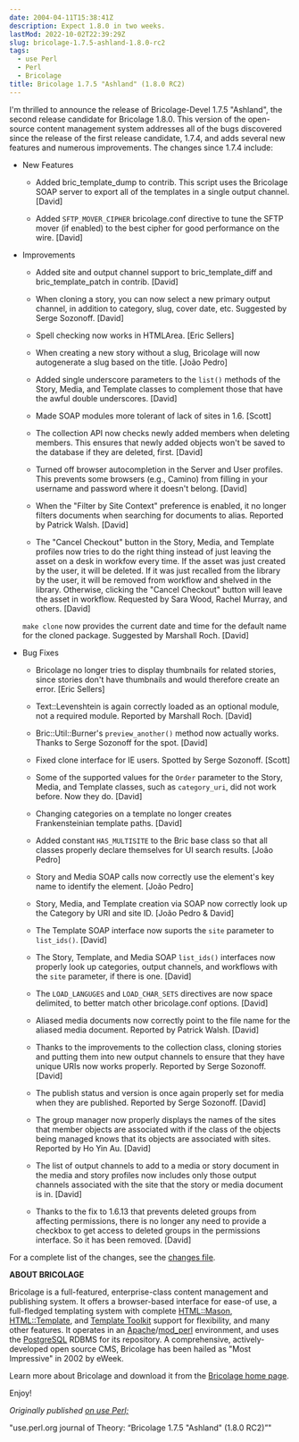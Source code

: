 ```yaml
---
date: 2004-04-11T15:38:41Z
description: Expect 1.8.0 in two weeks.
lastMod: 2022-10-02T22:39:29Z
slug: bricolage-1.7.5-ashland-1.8.0-rc2
tags:
  - use Perl
  - Perl
  - Bricolage
title: Bricolage 1.7.5 "Ashland" (1.8.0 RC2)
---
```


I'm thrilled to announce the release of Bricolage-Devel 1.7.5
"Ashland", the second release candidate for Bricolage 1.8.0. This
version of the open-source content management system addresses all of
the bugs discovered since the release of the first release candidate,
1.7.4, and adds several new features and numerous improvements. The
changes since 1.7.4 include:

*   New Features

    * Added bric_template_dump to contrib. This script uses the
      Bricolage SOAP server to export all of the templates in a single
      output channel. [David]

    * Added `SFTP_MOVER_CIPHER` bricolage.conf directive to tune the
      SFTP mover (if enabled) to the best cipher for good performance
      on the wire. [David]

*   Improvements

    * Added site and output channel support to bric_template_diff and
      bric_template_patch in contrib. [David]

    * When cloning a story, you can now select a new primary output
      channel, in addition to category, slug, cover date, etc.
      Suggested by Serge Sozonoff. [David]

    * Spell checking now works in HTMLArea. [Eric Sellers]

    * When creating a new story without a slug, Bricolage will now
      autogenerate a slug based on the title. [João Pedro]

    * Added single underscore parameters to the `list()` methods of the
      Story, Media, and Template classes to complement those that have
      the awful double underscores. [David]

    * Made SOAP modules more tolerant of lack of sites in 1.6. [Scott]

    * The collection API now checks newly added members when deleting
      members. This ensures that newly added objects won't be saved to
      the database if they are deleted, first. [David]

    * Turned off browser autocompletion in the Server and User
      profiles. This prevents some browsers (e.g., Camino) from filling
      in your username and password where it doesn't belong. [David]

    * When the "Filter by Site Context" preference is enabled, it no
      longer filters documents when searching for documents to alias.
      Reported by Patrick Walsh. [David]

    * The "Cancel Checkout" button in the Story, Media, and Template
      profiles now tries to do the right thing instead of just leaving
      the asset on a desk in workfow every time. If the asset was just
      created by the user, it will be deleted. If it was just recalled
      from the library by the user, it will be removed from workflow
      and shelved in the library. Otherwise, clicking the "Cancel
      Checkout" button will leave the asset in workflow. Requested by
      Sara Wood, Rachel Murray, and others. [David]

    `make clone` now provides the current date and time for the default
    name for the cloned package. Suggested by Marshall Roch. [David]

*   Bug Fixes

    * Bricolage no longer tries to display thumbnails for related
      stories, since stories don't have thumbnails and would therefore
      create an error. [Eric Sellers]

    * Text::Levenshtein is again correctly loaded as an optional
      module, not a required module. Reported by Marshall Roch. [David]

    * Bric::Util::Burner's `preview_another()` method now actually
      works. Thanks to Serge Sozonoff for the spot. [David]

    * Fixed clone interface for IE users. Spotted by Serge Sozonoff.
      [Scott]

    * Some of the supported values for the `Order` parameter to the
      Story, Media, and Template classes, such as `category_uri`, did
      not work before. Now they do. [David]

    * Changing categories on a template no longer creates
      Frankensteinian template paths. [David]

    * Added constant `HAS_MULTISITE` to the Bric base class so that
      all classes properly declare themselves for UI search results.
      [João Pedro]

    * Story and Media SOAP calls now correctly use the element's key
      name to identify the element. [João Pedro]

    * Story, Media, and Template creation via SOAP now correctly look
      up the Category by URI and site ID. [João Pedro & David]

    * The Template SOAP interface now suports the `site` parameter to `list_ids()`.
      [David]

    * The Story, Template, and Media SOAP `list_ids()` interfaces now
      properly look up categories, output channels, and workflows with
      the `site` parameter, if there is one. [David]

    * The `LOAD_LANGUGES` and `LOAD_CHAR_SETS` directives are now space
      delimited, to better match other bricolage.conf options. [David]

    * Aliased media documents now correctly point to the file name for
      the aliased media document. Reported by Patrick Walsh. [David]

    * Thanks to the improvements to the collection class, cloning
      stories and putting them into new output channels to ensure that
      they have unique URIs now works properly. Reported by Serge
      Sozonoff. [David]

    * The publish status and version is once again properly set for
      media when they are published. Reported by Serge Sozonoff.
      [David]

    * The group manager now properly displays the names of the sites
      that member objects are associated with if the class of the
      objects being managed knows that its objects are associated with
      sites. Reported by Ho Yin Au. [David]

    * The list of output channels to add to a media or story document
      in the media and story profiles now includes only those output
      channels associated with the site that the story or media
      document is in. [David]

    * Thanks to the fix to 1.6.13 that prevents deleted groups from
      affecting permissions, there is no longer any need to provide a
      checkbox to get access to deleted groups in the permissions
      interface. So it has been removed. [David]

For a complete list of the changes, see the [changes file].

**ABOUT BRICOLAGE**

Bricolage is a full-featured, enterprise-class content management and publishing
system. It offers a browser-based interface for ease-of use, a full-fledged
templating system with complete [HTML::Mason], [HTML::Template], and [Template
Toolkit] support for flexibility, and many other features. It operates in an
[Apache]/[mod_perl] environment, and uses the [PostgreSQL] RDBMS for its
repository. A comprehensive, actively-developed open source CMS, Bricolage has
been hailed as "Most Impressive" in 2002 by eWeek.

Learn more about Bricolage and download it from the [Bricolage home page].

Enjoy!

*Originally published [on use Perl;]*

  [changes file]: http://sourceforge.net/project/shownotes.php?release_id=230340
  [HTML::Mason]: http://www.masonhq.com/
  [HTML::Template]: http://search.cpan.org/dist/HTML-Template/
  [Template Toolkit]: http://www.tt2.org/
  [Apache]: http://httpd.apache.org/
  [mod_perl]: http://perl.apache.org/
  [PostgreSQL]: http://www.postgresql.org/
  [Bricolage home page]: http://bricolage.cc/
  [on use Perl;]: https://use-perl.github.io/user/Theory/journal/18283/
    "use.perl.org journal of Theory: “Bricolage 1.7.5 "Ashland" (1.8.0 RC2)”"
